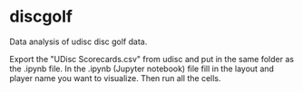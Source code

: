# discgolf
Data analysis of udisc disc golf data.

Export the "UDisc Scorecards.csv" from udisc and put in the same folder as the .ipynb file.
In the .ipynb (Jupyter notebook) file fill in the layout and player name you want to visualize.
Then run all the cells.
